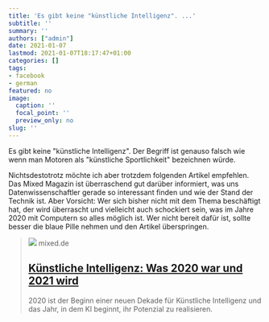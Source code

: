 ```yaml
---
title: 'Es gibt keine "künstliche Intelligenz". ...'
subtitle: ''
summary: ''
authors: ["admin"]
date: 2021-01-07
lastmod: 2021-01-07T18:17:47+01:00
categories: []
tags:
- facebook
- german
featured: no
image:
  caption: ''
  focal_point: ''
  preview_only: no
slug: ''
---
```

Es gibt keine "künstliche Intelligenz". Der Begriff ist genauso falsch wie wenn man Motoren als "künstliche Sportlichkeit" bezeichnen würde.

Nichtsdestotrotz möchte ich aber trotzdem folgenden Artikel empfehlen. Das Mixed Magazin ist überraschend gut darüber informiert, was uns Datenwissenschaftler gerade so interessant finden und wie der Stand der Technik ist. Aber Vorsicht: Wer sich bisher nicht mit dem Thema beschäftigt hat, der wird überrascht und vielleicht auch schockiert sein, was im Jahre 2020 mit Computern so alles möglich ist. Wer nicht bereit dafür ist, sollte besser die blaue Pille nehmen und den Artikel überspringen.
> [![](https://mixed.de/wp-content/uploads/2022/01/Artificial-Intelligence-unsplash.jpg)](https://mixed.de/kuenstliche-intelligenz-was-2020-war-und-2021-wird/)
> mixed.de
> ## [Künstliche Intelligenz: Was 2020 war und 2021 wird](https://mixed.de/kuenstliche-intelligenz-was-2020-war-und-2021-wird/)
>
>2020 ist der Beginn einer neuen Dekade für Künstliche Intelligenz und das Jahr, in dem KI beginnt, ihr Potenzial zu realisieren.


